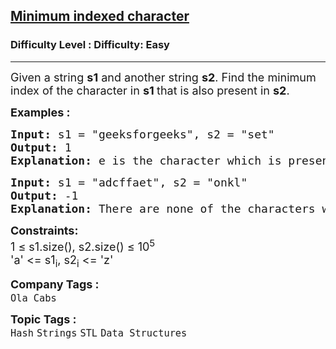<h2><a href="https://www.geeksforgeeks.org/problems/minimum-indexed-character-1587115620/1">Minimum indexed character</a></h2><h3>Difficulty Level : Difficulty: Easy</h3><hr><div class="problems_problem_content__Xm_eO"><p><span style="font-size: 18px;">Given a string&nbsp;<strong>s1</strong>&nbsp;and another string&nbsp;<strong>s2</strong>. Find the minimum index of the character in <strong>s1 </strong>that is also present in&nbsp;<strong>s2</strong>.</span></p>
<p><span style="font-size: 18px;"><strong>Examples :</strong></span></p>
<pre><span style="font-size: 18px;"><strong>Input: </strong>s1 = "geeksforgeeks", s2 = "set"
<strong>Output: </strong>1<strong>
Explanation: </strong>e is the character which is present in given s1 "geeksforgeeks" and is also present in s2 "set". Minimum index of e is 1. </span>
</pre>
<pre><span style="font-size: 18px;"><strong>Input: </strong>s1 = "adcffaet", s2 = "onkl"
<strong>Output: </strong>-1<strong>
Explanation: </strong>There are none of the characters which is common in s1 and s2.</span></pre>
<p><span style="font-size: 18px;"><strong>Constraints:</strong><br>1 ≤ s1.size(), s2.size() ≤ 10<sup>5&nbsp;</sup><br>'a' &lt;= s1<sub>i</sub>, s2<sub>i</sub>&nbsp;&lt;= 'z'</span></p></div><p><span style=font-size:18px><strong>Company Tags : </strong><br><code>Ola Cabs</code>&nbsp;<br><p><span style=font-size:18px><strong>Topic Tags : </strong><br><code>Hash</code>&nbsp;<code>Strings</code>&nbsp;<code>STL</code>&nbsp;<code>Data Structures</code>&nbsp;